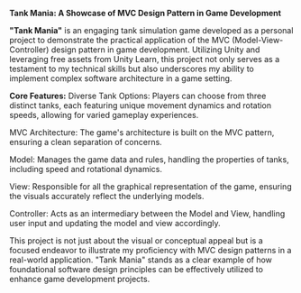 **Tank Mania: A Showcase of MVC Design Pattern in Game Development**

**"Tank Mania"** is an engaging tank simulation game developed as a personal project to demonstrate the practical application of the MVC (Model-View-Controller) design pattern in game development. Utilizing Unity and leveraging free assets from Unity Learn, this project not only serves as a testament to my technical skills but also underscores my ability to implement complex software architecture in a game setting.

**Core Features:**
Diverse Tank Options: Players can choose from three distinct tanks, each featuring unique movement dynamics and rotation speeds, allowing for varied gameplay experiences.

MVC Architecture: The game's architecture is built on the MVC pattern, ensuring a clean separation of concerns.

Model: Manages the game data and rules, handling the properties of tanks, including speed and rotational dynamics.

View: Responsible for all the graphical representation of the game, ensuring the visuals accurately reflect the underlying models.

Controller: Acts as an intermediary between the Model and View, handling user input and updating the model and view accordingly.



This project is not just about the visual or conceptual appeal but is a focused endeavor to illustrate my proficiency with MVC design patterns in a real-world application. "Tank Mania" stands as a clear example of how foundational software design principles can be effectively utilized to enhance game development projects.
 
